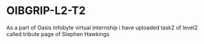 # OIBGRIP-L2-T2
As a part of Oasis Infobyte virtual internship i have uploaded task2 of level2 called tribute page of Stephen Hawkings
